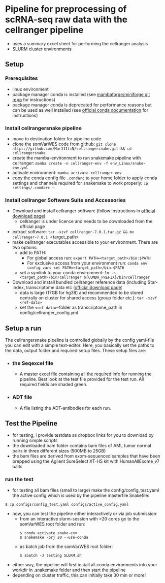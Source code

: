 # Pipeline for preprocessing of scRNA-seq raw data with the cellranger pipeline

* uses a summary excel sheet for performing the cellranger analysis
* SLURM cluster environments

## Setup

### Prerequisites
* linux environment
* package manager conda is installed (see [mambaforge/miniforge git repo](https://github.com/conda-forge/miniforge#mambaforge) for instructions)
* package manager conda is deprecated for performance reasons but can be used as well installed (see [official conda documentation](https://conda.io/projects/conda/en/latest/user-guide/install/linux.html) for instructions)

### Install cellrangersnake pipeline
* move to destination folder for pipeline code
* clone the somVarWES code from github: `git clone https://github.com/Mar111tiN/cellrangersnake.git && cd cellrangersnake`
* create the mamba-environment to run snakemake pipeline with cellranger: `mamba create -n cellranger-env -f env_Linux/snake-env.yml`
* activate environment: `mamba activate cellranger-env`
* copy the conda config file `.condarc` to your home folder to apply conda settings and channels required for snakemake to work properly: `cp settings/.condarc ~`

### Install cellranger Software Suite and Accessories
* Download and install cellranger software (follow instructions in [official download page](https://support.10xgenomics.com/single-cell-gene-expression/software/downloads/latest))
  + cellranger is under licence and needs to be downloaded from the official page
* extract software: `tar -xzvf cellranger-7.0.1.tar.gz && mv cellranger-7.0.1 `<target_path>
* make cellranger executables accessible to your environment. There are two options:
  + add to PATH: 
    * For global access run: `export PATH=<target_path>/bin:$PATH` 
    * For exclusive access from your environment run: `conda env config vars set PATH=<target_path>/bin:$PATH`
  + set a symlink to your conda environment: `ln -s <target_path>/bin/cellranger ${CONDA_PREFIX}/bin/cellranger`
* Download and install bundled cellranger reference data (including Star-Index, transcriptome data etc ([official download page](https://support.10xgenomics.com/single-cell-gene-expression/software/downloads/latest))
  + data is large (17GB for hg38) and recommended to be stored centrally on cluster for shared access (group folder etc.): `tar -xzvf <ref-data>`
  + set the `<ref-data>`-folder as transcriptome_path in config/cellranger_config.yml





## Setup a run
The cellrangersnake pipeline is controlled globally by the config yaml-file you can edit with a simple text-editor. Here, you basically set the paths to the data, output folder and required setup files. These setup files are:

+ ### the Seqexcel file
  * A master excel file containing all the required info for running the pipeline. Best look at the test file provided for the test run. All required fields are shaded green. 

+ ### ADT file
  * A file listing the ADT-antibodies for each run. 

## Test the Pipeline
* for testing, I provide testdata as dropbox links for you to download by running simple scripts
* the downloaded bam folder contains bam files of AML tumor normal pairs in three different sizes (500MB to 25GB)
* the bam files are derived from exom-sequenced samples that have been prepped using the Agilent SureSelect XT-HS kit with HumanAllExome_v7 baits

### run the test
* for testing all bam files (small to large) make the config/config_test.yaml the active config which is used by the pipeline masterfile Snakefile:
```
$ cp configs/config_test.yaml configs/active_config.yaml
```
* now, you can test the pipeline either interactively or via job submission:
  + from an interactive slurm-session with >20 cores go to the somVarWES root folder and run: 
    ```
    $ conda activate snake-env
    $ snakemake -prj 20 --use-conda
    ```
  + as batch job from the somVarWES root folder:
    ```
    $ sbatch -J testing SLURM.sh
    ```
* either way, the pipeline will first install all conda environments into your workdir in .snakemake folder and then start the pipeline
* depending on cluster traffic, this can initially take 30 min or more!